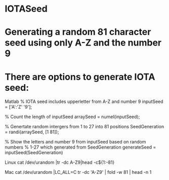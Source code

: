 # IOTASeed

# Generating a random 81 character seed using only A-Z and the number 9

# There are options to generate IOTA seed: 

Matlab
% IOTA seed includes upperletter from A-Z and number 9
inputSeed = ['A':'Z' '9'];

% Count the length of inputSeed 
arraySeed = numel(inputSeed);

% Genertate random intergers from 1 to 27 into 81 positions 
SeedGeneration = randi(arraySeed, [1 81]);

% Show the letters and number 9 from inputSeed based on random numbers
% 1-27 which generated from SeedGeneration
generateSeed = inputSeed(SeedGeneration)

Linux 
cat /dev/urandom |tr -dc A-Z9|head -c${1:-81} 

Mac 
cat /dev/urandom |LC_ALL=C tr -dc 'A-Z9' | fold -w 81 | head -n 1 
